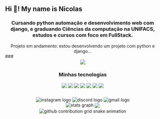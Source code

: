 <h2 align="left">Hi 👋! My name is Nicolas</h2>

<h3 align = "center"> Cursando python automação e desenvolvimento web com django, e graduando Ciências da computação na UNIFACS,
estudos e cursos com foco em FullStack.</h3>

<div align = "center">
</h3> Projeto em andamento: estou desenvolvendo um projeto com python e django...</h3>
</div>
### 
<div align = "center">
<img align="center" height="100" src ="https://drive.google.com/drive/folders/19jjV1a6tYFveAclnw1zjFRaTwlo1N5YM?hl=pt-br"/>



<div align = "center">
  <h3> Minhas tecnologias </h3>
<img align="center" height="50" src="https://img.icons8.com/?size=100&id=W3gfKnMhfM6h&format=png&color=000000"/>
<img align="center" height="50" src="https://img.icons8.com/?size=100&id=IuuVVwsdTi2v&format=png&color=000000"/>
<img align="center" height="50" src="https://img.icons8.com/?size=100&id=20909&format=png&color=000000"/>
<img align="center" height="50" src="https://img.icons8.com/?size=100&id=21278&format=png&color=000000"/>
<img align="center" height="50" src="https://img.icons8.com/?size=100&id=qGUfLiYi1bRN&format=png&color=000000"/>
<img align="center" height="50" src="https://img.icons8.com/?size=100&id=e6uRfPIDgoXi&format=png&color=000000"/>
<img align="center" height="50" src="https://img.icons8.com/?size=100&id=20906&format=png&color=000000"/>

</div>


<div align="center">
  <h2>           </h2>
  <img src="https://img.shields.io/static/v1?message=Instagram&logo=instagram&label=&color=E4405F&logoColor=white&labelColor=&style=for-the-badge" height="35" alt="instagram logo"  />
  <img src="https://img.shields.io/static/v1?message=Discord&logo=discord&label=&color=7289DA&logoColor=white&labelColor=&style=for-the-badge" height="35" alt="discord logo"  />
  <img src="https://img.shields.io/static/v1?message=Gmail&logo=gmail&label=&color=D14836&logoColor=white&labelColor=&style=for-the-badge" height="35" alt="gmail logo"  />
</div>

<div align="center">
<img src="https://github-readme-stats.vercel.app/api?username=nicoladeveloper&hide_title=false&hide_rank=false&show_icons=true&include_all_commits=true&count_private=true&disable_animations=false&theme=dark&locale=en&hide_border=false" height="150" alt="stats graph"/>
<img align="center" height="300" src="https://media1.tenor.com/m/8w9y1h9waBsAAAAC/slayers-hyper-cd-slayers.gif"/>
</div>


<picture align="center">
  <source media="(prefers-color-scheme: dark)" srcset="https://raw.githubusercontent.com/nicoladeveloper/nicoladeveloper/output/github-contribution-grid-snake-dark.svg">
  <source media="(prefers-color-scheme: light)" srcset="https://raw.githubusercontent.com/nicoladeveloper/nicoladeveloper/output/github-contribution-grid-snake-dark.svg">
  <img align="center" alt="github contribution grid snake animation" src="https://raw.githubusercontent.com/nicoladeveloper/nicoladeveloper/output/github-contribution-grid-snake.svg">



###
